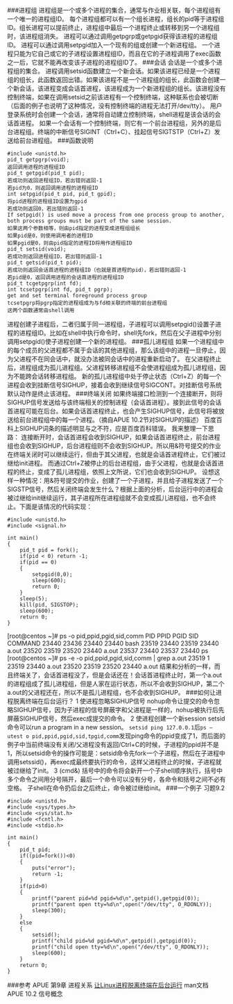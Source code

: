 ﻿###进程组
进程组是一个或多个进程的集合，通常与作业相关联，每个进程组有一个唯一的进程组ID。
每个进程组都可以有一个组长进程，组长的pid等于进程组ID。组长进程可以提前终止，进程组中最后一个进程终止或转移到另一个进程组时，该进程组消失。
进程可以通过调用getpgrp或getpgid获得该进程的进程组ID。
进程可以通过调用setpgid加入一个现有的组或创建一个新进程组。
一个进程只能为它自己或它的子进程设置进程组ID，而且在它的子进程调用了exec函数之一后，它就不能再改变该子进程的进程组ID了。
###会话
会话是一个或多个进程组的集合。
进程调用setsid函数建立一个新会话。如果该进程已经是一个进程组的组长，此函数返回出错。如果该进程不是一个进程组的组长，此函数会创建一个新会话，该进程变成会话首进程，该进程成为一个新进程组的组长。该进程没有控制终端，如果在调用setsid之前该进程有一个控制终端，这种联系也会被切断（后面的例子也说明了这种情况，没有控制终端的进程无法打开/dev/tty）。
用户登录系统时会创建一个会话，通常将自动建立控制终端，shell进程是该会话的会话首进程。
如果一个会话有一个控制终端，则它有一个前台进程组，另外的是后台进程组。终端的中断信号SIGINT（Ctrl+C）、挂起信号SIGTSTP（Ctrl+Z）发送给前台进程组。
###函数说明
```
#include <unistd.h>
pid_t getpgrp(void);
返回调用进程的进程组ID
pid_t getpgid(pid_t pid);
若成功则返回进程组ID，若出错则返回-1
若pid为0，则返回调用进程的进程组ID
int setpgid(pid_t pid, pid_t gpid);
将pid进程的进程组ID设置为gpid
若成功则返回0，若出错则返回-1
If setpgid() is used move a process from one process group to another,
both process groups must be part of the same session.
如果这两个参数相等，则由pid指定的进程变成进程组组长
如果pid是0，则使用调用者的进程ID
如果pgid是0，则由pid指定的进程ID将用作进程组ID
pid_t setsid(void);
若成功则返回进程组ID，若出错则返回-1
pid_t getsid(pid_t pid);
若成功则返回会话首进程的进程组ID（也就是首进程的pid），若出错则返回-1
若pid是0，返回调用进程的会话首进程的进程组ID
pid_t tcgetpgrp(int fd);
int tcsetpgrp(int fd, pid_t pgrp);
get and set terminal foreground process group
tcsetpgrp将pgrp指定的进程组成为与fd相关联的终端的前台进程组
这两个函数通常由shell调用
```
进程创建子进程后，二者归属于同一进程组，子进程可以调用setpgid()设置子进程的进程组ID。比如在shell中执行命令时，shell先fork，然后在父子进程中分别调用setpgid()使子进程创建一个新的进程组。
###孤儿进程组
如果一个进程组中的每个成员的父进程都不属于会话的其他进程组，那么该组中的进程一旦停止，因为父进程不在同会话中，就没办法被同会话中的进程重新启动了。
在父进程终止后，进程组成为孤儿进程组。父进程转移进程组不会使进程组成为孤儿进程组，因为不能跨会话转移进程组。
新的孤儿进程组中处于停止状态（Ctrl+Z）的每一个进程会收到挂断信号SIGHUP，接着会收到继续信号SIGCONT。对挂断信号系统默认动作是终止该进程。
###终端关闭
如果终端接口检测到一个连接断开，则将SIGHUP信号发送给与该终端相关的控制进程（会话首进程）。接到此信号的会话首进程可能在后台。如果会话首进程终止，也会产生SIGHUP信号，此信号将被放送给前台进程组中的每一个进程。（摘自APUE 10.2节对SIGHUP的描述）
百度百科上SIGHUP词条的描述明显与之不符，应是百度百科错误。
我来整理一下思路：
连接断开时，会话首进程会收到SIGHUP，如果会话首进程终止，前台进程组也会收到SIGHUP，后台进程组则不会收到SIGHUP。所以用&符号提交的作业在终端关闭时可以继续运行，但由于其父进程，也就是会话首进程终止，它们被过继给init进程。
而通过Ctrl+Z被停止的后台进程组，由于父进程，也就是会话首进程的终止，变成了孤儿进程组，依照上文所说，它们也会收到SIGHUP。
设想这样一种情况：用&符号提交的作业，创建了一个子进程，并且给子进程发送了一个SIGSTP信号，然后关闭终端会发生什么？根据上面的分析，后台运行中的进程会被过继给init继续运行，其子进程所在进程组就不会变成孤儿进程组，也不会终止。下面是该情况的代码实现：
```
#include <unistd.h>
#include <signal.h>

int main()
{
    pid_t pid = fork();
    if(pid < 0) return -1;
    if(pid == 0)
    {
        setpgid(0,0);
        sleep(600);
        return 0;
    }
    sleep(5);
    kill(pid, SIGSTOP);
    sleep(600);
    return 0;
}
```
[root@centos ~]# ps -o pid,ppid,pgid,sid,comm
  PID  PPID  PGID   SID COMMAND
23440 23436 23440 23440 bash
23519 23440 23519 23440 a.out
23520 23519 23520 23440 a.out
23537 23440 23537 23440 ps
[root@centos ~]# ps -e -o pid,ppid,pgid,sid,comm | grep a.out
23519     1 23519 23440 a.out
23520 23519 23520 23440 a.out
结果和分析的一样，而且终端关了，会话首进程没了，但是会话还在！会话首进程终止时，第一个a.out的进程组成了孤儿进程组，但是人家在运行状态，所以不会收到SIGHUP，第二个a.out的父进程还在，所以不是孤儿进程组，也不会收到SIGHUP。
###如何让进程脱离终端在后台运行？
1 使进程忽略SIGHUP信号
nohup命令让提交的命令忽略SIGHUP信号，因为子进程的信号屏蔽字和父进程是一样的，nohup被执行后先屏蔽SIGHUP信号，然后exec成提交的命令。
2 使进程创建一个新session
setsid命令可以run a program in a new session。
`setsid ping 127.0.0.1`后`ps –utest o pid,ppid,pgid,sid,tpgid,comm`发现ping命令的ppid变成了1，而后面的例子中当前终端没有关闭/父进程没有返回/Ctrl+C的时候，子进程的ppid并不是1，所以setsid命令的操作可能是：setsid命令先fork一个子进程，然后在子进程中调用setssid()，再exec成最终要执行的命令，这样父进程终止的时候，子进程就被过继给了init。
3 (cmd&)
括号中的命令将会新开一个子shell顺序执行，括号中多个命令之间用分号隔开，最后一个命令可以没有分号，各命令和括号之间不必有空格。
子shell在命令扔后台之后终止，命令被过继给init。
###一个例子 习题9.2
```
#include <unistd.h>
#include <sys/types.h>
#include <sys/stat.h>
#include <fcntl.h>
#include <stdio.h>

int main()
{
    pid_t pid;
    if((pid=fork())<0)
    {
        puts("error");
        return -1;
    }
    if(pid>0)
    {
        printf("parent pid=%d pgid=%d\n",getpid(),getpgid(0));
        printf("parent open tty=%d\n",open("/dev/tty", O_RDONLY));
        sleep(300);
    }
    else
    {
        setsid();
        printf("child pid=%d pgid=%d\n",getpid(),getpgid(0));
        printf("child open tty=%d\n",open("/dev/tty", O_RDONLY));
        sleep(600);
    }
    return 0;
}
```
###参考
APUE 第9章 进程关系
[让Linux进程脱离终端在后台运行](https://blog.csdn.net/iw1210/article/details/58709889)
man文档
APUE 10.2 信号概念